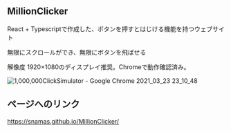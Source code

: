 ## MillionClicker

React + Typescriptで作成した、ボタンを押すとはじける機能を持つウェブサイト

無限にスクロールができ、無限にボタンを飛ばせる

解像度 1920×1080のディスプレイ推奨。Chromeで動作確認済み。

![1,000,000ClickSimulator - Google Chrome 2021_03_23 23_10_48](https://user-images.githubusercontent.com/43674314/112160290-5c9ad500-8c2d-11eb-918e-32cd89f01044.png)


## ページへのリンク

https://snamas.github.io/MillionClicker/
